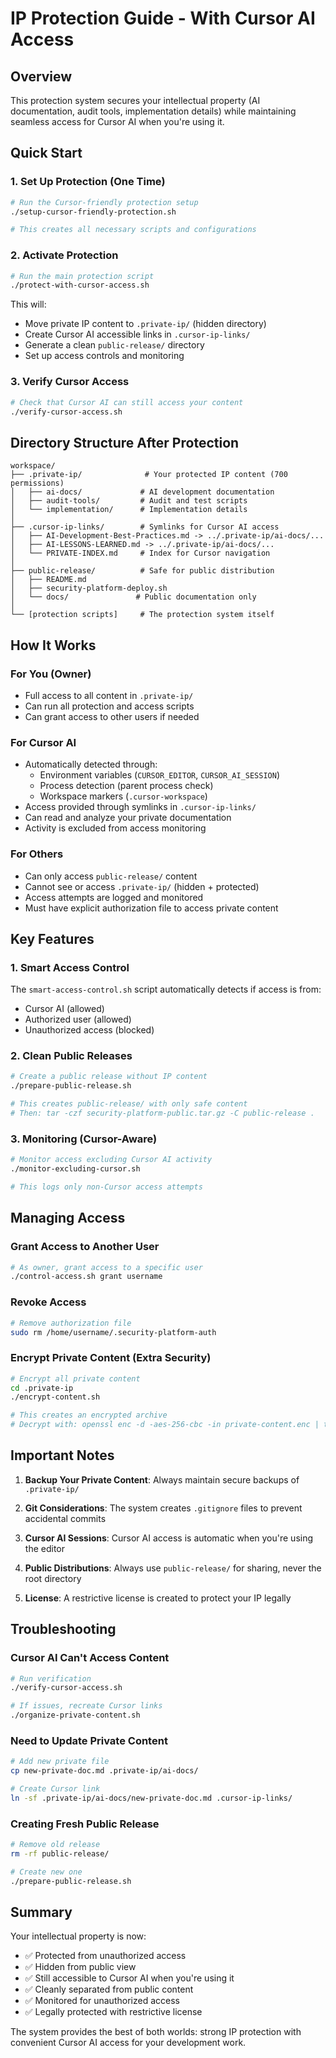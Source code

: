 # IP Protection Guide - With Cursor AI Access

## Overview

This protection system secures your intellectual property (AI documentation, audit tools, implementation details) while maintaining seamless access for Cursor AI when you're using it.

## Quick Start

### 1. Set Up Protection (One Time)
```bash
# Run the Cursor-friendly protection setup
./setup-cursor-friendly-protection.sh

# This creates all necessary scripts and configurations
```

### 2. Activate Protection
```bash
# Run the main protection script
./protect-with-cursor-access.sh
```

This will:
- Move private IP content to `.private-ip/` (hidden directory)
- Create Cursor AI accessible links in `.cursor-ip-links/`
- Generate a clean `public-release/` directory
- Set up access controls and monitoring

### 3. Verify Cursor Access
```bash
# Check that Cursor AI can still access your content
./verify-cursor-access.sh
```

## Directory Structure After Protection

```
workspace/
├── .private-ip/              # Your protected IP content (700 permissions)
│   ├── ai-docs/             # AI development documentation
│   ├── audit-tools/         # Audit and test scripts
│   └── implementation/      # Implementation details
│
├── .cursor-ip-links/        # Symlinks for Cursor AI access
│   ├── AI-Development-Best-Practices.md -> ../.private-ip/ai-docs/...
│   ├── AI-LESSONS-LEARNED.md -> ../.private-ip/ai-docs/...
│   └── PRIVATE-INDEX.md     # Index for Cursor navigation
│
├── public-release/          # Safe for public distribution
│   ├── README.md
│   ├── security-platform-deploy.sh
│   └── docs/               # Public documentation only
│
└── [protection scripts]     # The protection system itself
```

## How It Works

### For You (Owner)
- Full access to all content in `.private-ip/`
- Can run all protection and access scripts
- Can grant access to other users if needed

### For Cursor AI
- Automatically detected through:
  - Environment variables (`CURSOR_EDITOR`, `CURSOR_AI_SESSION`)
  - Process detection (parent process check)
  - Workspace markers (`.cursor-workspace`)
- Access provided through symlinks in `.cursor-ip-links/`
- Can read and analyze your private documentation
- Activity is excluded from access monitoring

### For Others
- Can only access `public-release/` content
- Cannot see or access `.private-ip/` (hidden + protected)
- Access attempts are logged and monitored
- Must have explicit authorization file to access private content

## Key Features

### 1. Smart Access Control
The `smart-access-control.sh` script automatically detects if access is from:
- Cursor AI (allowed)
- Authorized user (allowed)
- Unauthorized access (blocked)

### 2. Clean Public Releases
```bash
# Create a public release without IP content
./prepare-public-release.sh

# This creates public-release/ with only safe content
# Then: tar -czf security-platform-public.tar.gz -C public-release .
```

### 3. Monitoring (Cursor-Aware)
```bash
# Monitor access excluding Cursor AI activity
./monitor-excluding-cursor.sh

# This logs only non-Cursor access attempts
```

## Managing Access

### Grant Access to Another User
```bash
# As owner, grant access to a specific user
./control-access.sh grant username
```

### Revoke Access
```bash
# Remove authorization file
sudo rm /home/username/.security-platform-auth
```

### Encrypt Private Content (Extra Security)
```bash
# Encrypt all private content
cd .private-ip
./encrypt-content.sh

# This creates an encrypted archive
# Decrypt with: openssl enc -d -aes-256-cbc -in private-content.enc | tar -xzf -
```

## Important Notes

1. **Backup Your Private Content**: Always maintain secure backups of `.private-ip/`

2. **Git Considerations**: The system creates `.gitignore` files to prevent accidental commits

3. **Cursor AI Sessions**: Cursor AI access is automatic when you're using the editor

4. **Public Distributions**: Always use `public-release/` for sharing, never the root directory

5. **License**: A restrictive license is created to protect your IP legally

## Troubleshooting

### Cursor AI Can't Access Content
```bash
# Run verification
./verify-cursor-access.sh

# If issues, recreate Cursor links
./organize-private-content.sh
```

### Need to Update Private Content
```bash
# Add new private file
cp new-private-doc.md .private-ip/ai-docs/

# Create Cursor link
ln -sf .private-ip/ai-docs/new-private-doc.md .cursor-ip-links/
```

### Creating Fresh Public Release
```bash
# Remove old release
rm -rf public-release/

# Create new one
./prepare-public-release.sh
```

## Summary

Your intellectual property is now:
- ✅ Protected from unauthorized access
- ✅ Hidden from public view
- ✅ Still accessible to Cursor AI when you're using it
- ✅ Cleanly separated from public content
- ✅ Monitored for unauthorized access
- ✅ Legally protected with restrictive license

The system provides the best of both worlds: strong IP protection with convenient Cursor AI access for your development work.